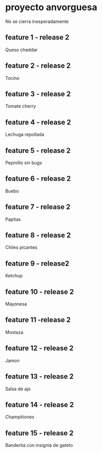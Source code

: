 # proyecto anvorguesa  
No se cierra inesperadamente

## feature 1 - release 2  
Queso cheddar

## feature 2 - release 2  
Tocino

## feature 3 - release 2  
Tomate cherry

## feature 4 - release 2  
Lechuga repollada

## feature 5 - release 2  
Pepinillo sin bugs

## feature 6 - release 2  
Buebo

## feature 7 - release 2  
Papitas

## feature 8 - release 2  
Chiles picantes

## feature 9 - release2  
Ketchup

## feature 10 - release 2  
Mayonesa

## feature 11 -release 2  
Mostaza

## feature 12 - release 2  
Jamon

## feature 13 - release 2  
Salsa de ajo

## feature 14 - release 2  
Champiñones

## feature 15 - release 2  
Banderita con insignia de gateto
